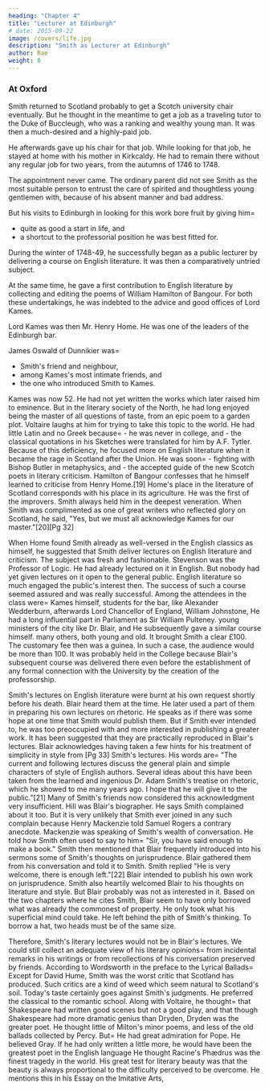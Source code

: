 ```yaml
---
heading: "Chapter 4"
title: "Lecturer at Edinburgh"
# date: 2015-09-22
image: /covers/life.jpg
description: "Smith as Lecturer at Edinburgh"
author: Rae
weight: 8
---
```




### At Oxford

Smith returned to Scotland probably to get a Scotch university chair eventually. But he thought in the meantime to get a job as a traveling tutor to the Duke of Buccleugh, who was a ranking and wealthy young man. It was then a much-desired and a highly-paid job.

He afterwards gave up his chair for that job. While looking for that job, he stayed at home with his mother in Kirkcaldy. He had to remain there without any regular job for two years, from the autumns of 1746 to 1748.

The appointment never came. The ordinary parent did not see Smith as the most suitable person to entrust the care of spirited and thoughtless young gentlemen with, because of his absent manner and bad address.

But his visits to Edinburgh in looking for this work bore fruit by giving him= 
- quite as good a start in life, and
- a shortcut to the professorial position he was best fitted for.

During the winter of 1748-49, he successfully began as a public lecturer by delivering a course on English literature. It was then a comparatively untried subject.

At the same time, he gave a first contribution to English literature by collecting and editing the poems of William Hamilton of Bangour. For both these undertakings, he was indebted to the advice and good offices of Lord Kames.

Lord Kames was then Mr. Henry Home. He was one of the leaders of the Edinburgh bar.

James Oswald of Dunnikier was= 
- Smith's friend and neighbour,
- among Kames's most intimate friends, and
- the one who introduced Smith to Kames.

Kames was now 52.
            He had not yet written the works which later raised him to eminence.
            But in the literary society of the North, he had long enjoyed being the master of all questions of taste, from an epic poem to a garden plot.
                Voltaire laughs at him for trying to take this topic to the world.
            He had little Latin and no Greek because= 
                - he was never in college, and
                - the classical quotations in his Sketches were translated for him by A.F. Tytler.
            Because of this deficiency, he focused more on English literature when it became the rage in Scotland after the Union.
            He was soon= 
                - fighting with Bishop Butler in metaphysics, and
                - the accepted guide of the new Scotch poets in literary criticism.
            Hamilton of Bangour confesses that he himself learned to criticise from Henry Home.[19]
        Home's place in the literature of Scotland corresponds with his place in its agriculture.
            He was the first of the improvers.
            Smith always held him in the deepest veneration.
                When Smith was complimented as one of great writers who reflected glory on Scotland, he said, "Yes, but we must all acknowledge Kames for our master."[20][Pg 32]



When Home found Smith already as well-versed in the English classics as himself, he suggested that Smith deliver lectures on English literature and criticism.
    The subject was fresh and fashionable.
    Stevenson was the Professor of Logic.
        He had already lectured on it in English.
    But nobody had yet given lectures on it open to the general public.
        English literature so much engaged the public's interest then.
The success of such a course seemed assured and was really successful.
    Among the attendees in the class were= 
        Kames himself,
        students for the bar, like Alexander Wedderburn,
         afterwards
            Lord Chancellor of England,
            William Johnstone,
                He had a long influential part in Parliament as Sir William Pulteney.
        young ministers of the city like Dr. Blair, and
            He subsequently gave a similar course himself.
         many others, both young and old.
It brought Smith a clear £100.
    The customary fee then was a guinea.
        In such a case, the audience would be more than 100.
    It was probably held in the College because Blair's subsequent course was delivered there even before the establishment of any formal connection with the University by the creation of the professorship.



Smith's lectures on English literature were burnt at his own request shortly before his death.
Blair heard them at the time.
    He later used a part of them in preparing his own lectures on rhetoric.
    He speaks as if there was some hope at one time that Smith would publish them.
    But if Smith ever intended to, he was too preoccupied with and more interested in publishing a greater work.
It has been suggested that they are practically reproduced in Blair's lectures.
    Blair acknowledges having taken a few hints for his treatment of simplicity in style from [Pg 33] Smith's lectures.
    His words are= 
        "The current and following lectures discuss the general plain and simple characters of style of English authors.
        Several ideas about this have been taken from the learned and ingenious Dr. Adam Smith's treatise on rhetoric, which he showed to me many years ago.
        I hope that he will give it to the public."[21]
Many of Smith's friends now considered this acknowledgment very insufficient.
    Hill was Blair's biographer.
        He says Smith complained about it too.
        But it is very unlikely that Smith ever joined in any such complain because Henry Mackenzie told Samuel Rogers a contrary anecdote.
            Mackenzie was speaking of Smith's wealth of conversation.
            He told how Smith often used to say to him= 
                "Sir, you have said enough to make a book."
            Smith then mentioned that Blair frequently introduced into his sermons some of Smith's thoughts on jurisprudence.
                Blair gathered them from his conversation and told it to Smith.
                Smith replied "He is very welcome, there is enough left."[22]
Blair intended to publish his own work on jurisprudence.
    Smith also heartily welcomed Blair to his thoughts on literature and style.
    But Blair probably was not as interested in it.
Based on the two chapters where he cites Smith, Blair seem to have only borrowed what was already the commonest of property.
    He only took what his superficial mind could take.
    He left behind the pith of Smith's thinking.
    To borrow a hat, two heads must be of the same size.


Therefore, Smith's literary lectures would not be in Blair's lectures.
We could still collect an adequate view of his literary opinions= 
    from incidental remarks in his writings or
    from recollections of his conversation preserved by friends.
According to Wordsworth in the preface to the Lyrical Ballads= 
    Except for David Hume, Smith was the worst critic that Scotland has produced.
        Such critics are a kind of weed which seem natural to Scotland's soil.
Today's taste certainly goes against Smith's judgments.
    He preferred the classical to the romantic school.
    Along with Voltaire, he thought= 
        that Shakespeare had written good scenes but not a good play, and
        that though Shakespeare had more dramatic genius than Dryden, Dryden was the greater poet.
    He thought little of Milton's minor poems, and less of the old ballads collected by Percy.
    But= 
        He had great admiration for Pope.
        He believed Gray.
            If he had only written a little more, he would have been the greatest poet in the English language
        He thought Racine's Phædrus was the finest tragedy in the world.
    His great test for literary beauty was that the beauty is always proportional to the difficulty perceived to be overcome.
        He mentions this in his Essay on the Imitative Arts,


